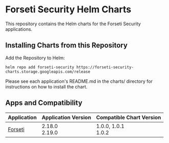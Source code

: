 # Forseti Security Helm Charts

This repository contains the Helm charts for the Forseti Security applications.

## Installing Charts from this Repository

Add the Repository to Helm:

    helm repo add forseti-security https://forseti-security-charts.storage.googleapis.com/release

Please see each application's README.md in the charts/ directory for instructions on how to install the chart.

## Apps and Compatibility

| Application                          | Application Version | Compatible Chart Version |
| -----------------                    | ------------------  | ---------------          |
| [Forseti](./charts/forseti-security) | 2.18.0<br />2.19.0  | 1.0.0, 1.0.1<br />1.0.2 |
